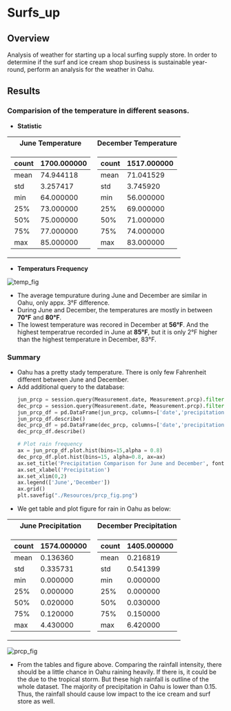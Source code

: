 # Surfs_up
## Overview
Analysis of weather for starting up a local surfing supply store. In order to determine if the surf and ice cream shop business is sustainable year-round, perform an analysis for the weather in Oahu.

## Results
### Comparision of the temperature in different seasons.
- **Statistic**
<table>
<tr><th>June Temperature </th><th>December Temperature</th></tr>
<tr><td>

| count | 1700.000000 |
| -----| ----------- |
| mean | 74.944118 | 
| std | 3.257417 | 
| min | 64.000000 | 
| 25% | 73.000000 | 
| 50% | 75.000000 | 
| 75% | 77.000000 | 
| max | 85.000000 | 

</td><td>
  
count | 1517.000000 |
-----| ----------- |
mean | 71.041529 | 
std | 3.745920 | 
min | 56.000000 | 
25% | 69.000000 | 
50% | 71.000000 | 
75% | 74.000000 | 
max | 83.000000 | 

</td></tr> </table>

- **Temperaturs Frequency**

![temp_fig](https://user-images.githubusercontent.com/66225050/130332733-5913e906-092c-491d-99b6-8ff300a5fcad.png)

- The average tempurature during June and December are similar in Oahu, only appx. 3°F difference.
- During June and December, the temperatures are mostly in between **70°F** and **80°F**.
- The lowest temperature was recored in December at **56°F**. And the highest temperatrue recorded in June at **85°F**, but it is only 2°F higher than the highest temperature in December, 83°F. 

### Summary
- Oahu has a pretty stady temperature. There is only few Fahrenheit different between June and December. 
- Add additional query to the database:
  ```python
  jun_prcp = session.query(Measurement.date, Measurement.prcp).filter(extract('month', Measurement.date) == 6).all()
  dec_prcp = session.query(Measurement.date, Measurement.prcp).filter(extract('month', Measurement.date) == 12).all()
  jun_prcp_df = pd.DataFrame(jun_prcp, columns=['date','precipitation'])
  jun_prcp_df.describe()
  dec_prcp_df = pd.DataFrame(dec_prcp, columns=['date','precipitation'])
  dec_prcp_df.describe()
  
  # Plot rain frequency
  ax = jun_prcp_df.plot.hist(bins=15,alpha = 0.8)
  dec_prcp_df.plot.hist(bins=15, alpha=0.8, ax=ax)
  ax.set_title('Precipitation Comparison for June and December', fontsize=15)
  ax.set_xlabel('Precipitation')
  ax.set_xlim(0,2)
  ax.legend(['June','December'])
  ax.grid()
  plt.savefig("./Resources/prcp_fig.png")
  ```
- We get table and plot figure for rain in Oahu as below:
<table>
<tr><th>June Precipitation </th><th>December Precipitation</th></tr>
<tr><td>

| count | 1574.000000 |
| -----| ----------- |
| mean | 0.136360 | 
| std | 0.335731 | 
| min | 0.000000 | 
| 25% | 0.000000 | 
| 50% | 0.020000 | 
| 75% | 0.120000 | 
| max | 4.430000 | 

</td><td>
  
count | 1405.000000 |
-----| ----------- |
mean | 0.216819 | 
std | 0.541399 | 
min | 0.000000 | 
25% | 0.000000 | 
50% | 0.030000 | 
75% | 0.150000 | 
max | 6.420000 | 

</td></tr> </table>

![prcp_fig](https://user-images.githubusercontent.com/66225050/130338706-fb49bb7d-77fc-44d2-bf98-bd2383973c46.png)

- From the tables and figure above. Comparing the rainfall intensity, there should be a little chance in Oahu raining heavily. If there is, it could be the due to the tropical storm. But these high rainfall is outline of the whole dataset. The majority of precipitation in Oahu is lower than 0.15. Thus, the rainfall should cause low impact to the ice cream and surf store as well.

